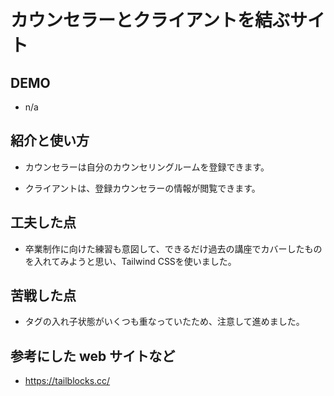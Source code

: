 # カウンセラーとクライアントを結ぶサイト

## DEMO

  - n/a

## 紹介と使い方

  - カウンセラーは自分のカウンセリングルームを登録できます。

  - クライアントは、登録カウンセラーの情報が閲覧できます。

## 工夫した点

  - 卒業制作に向けた練習も意図して、できるだけ過去の講座でカバーしたものを入れてみようと思い、Tailwind CSSを使いました。

## 苦戦した点

  - タグの入れ子状態がいくつも重なっていたため、注意して進めました。

## 参考にした web サイトなど

  - https://tailblocks.cc/
